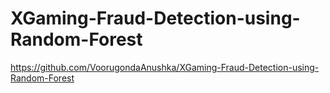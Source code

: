 # XGaming-Fraud-Detection-using-Random-Forest
https://github.com/VoorugondaAnushka/XGaming-Fraud-Detection-using-Random-Forest
